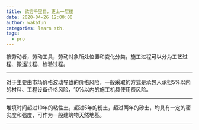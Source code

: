 ```yaml
---
title: 欲穷千里目，更上一层楼
date: 2020-04-26 12:00:00
author: wakafun
categories: learn sth.
tags:
  - pro
---
```


按劳动者，劳动工具，劳动对象所处位置和变化分类，施工过程可以分为工艺过程、搬运过程、检验过程。

---

对于主要由市场价格波动导致的价格风险，一般采取的方式是承包人承担5%以内的材料、工程设备价格风险，10%以内的施工机具使用费风险。

---

堆填时间超过10年的粘性土，超过5年的粉土，超过两年的砂土，均具有一定的密实度和强度，可作为一般建筑物天然地基。

---

